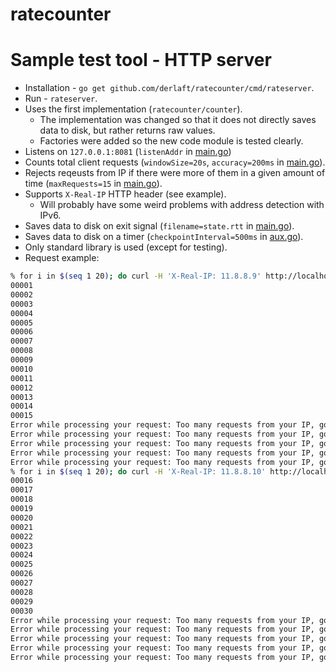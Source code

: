 # ratecounter

# Sample test tool - HTTP server

* Installation - `go get github.com/derlaft/ratecounter/cmd/rateserver`.
* Run - `rateserver`.
* Uses the first implementation (`ratecounter/counter`).
    * The implementation was changed so that it does not directly saves data to disk, but rather returns raw values.
    * Factories were added so the new code module is tested clearly.
* Listens on `127.0.0.1:8081` (`listenAddr` in [main.go](/cmd/rateserver/main.go))
* Counts total client requests (`windowSize=20s`, `accuracy=200ms` in [main.go](/cmd/rateserver/main.go)).
* Rejects reqeusts from IP if there were more of them in a given amount of time (`maxRequests=15` in [main.go](/cmd/rateserver/main.go)).
* Supports `X-Real-IP` HTTP header (see example).
    * Will probably have some weird problems with address detection with IPv6.
* Saves data to disk on exit signal (`filename=state.rtt` in [main.go](/cmd/rateserver/main.go)).
* Saves data to disk on a timer (`checkpointInterval=500ms` in [aux.go](/cmd/rateserver/aux.go)).
* Only standard library is used (except for testing).
* Request example:

```bash
% for i in $(seq 1 20); do curl -H 'X-Real-IP: 11.8.8.9' http://localhost:8081; done
00001
00002
00003
00004
00005
00006
00007
00008
00009
00010
00011
00012
00013
00014
00015
Error while processing your request: Too many requests from your IP, go away
Error while processing your request: Too many requests from your IP, go away
Error while processing your request: Too many requests from your IP, go away
Error while processing your request: Too many requests from your IP, go away
Error while processing your request: Too many requests from your IP, go away
% for i in $(seq 1 20); do curl -H 'X-Real-IP: 11.8.8.10' http://localhost:8081; done
00016
00017
00018
00019
00020
00021
00022
00023
00024
00025
00026
00027
00028
00029
00030
Error while processing your request: Too many requests from your IP, go away
Error while processing your request: Too many requests from your IP, go away
Error while processing your request: Too many requests from your IP, go away
Error while processing your request: Too many requests from your IP, go away
Error while processing your request: Too many requests from your IP, go away
```
